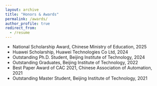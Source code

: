 ```yaml
---
layout: archive
title: "Honors & Awards"
permalink: /awards/
author_profile: true
redirect_from:
  - /resume
---
```


* National Scholarship Award, Chinese Ministry of Education, 2025
* Huawei Scholarship, Huawei Technologies Co Ltd, 2024
* Outstanding Ph.D. Student, Beijing Institute of Technology, 2024
* Outstanding Graduates, Beijing Institute of Technology, 2022
* Best Paper Award of CAC 2021, Chinese Association of Automation, 2021
* Outstanding Master Student, Beijing Institute of Technology, 2021
